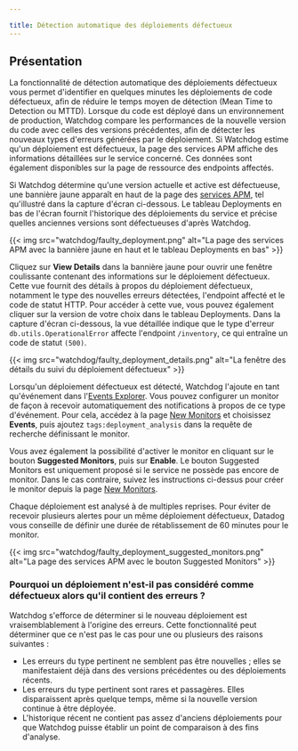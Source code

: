 ```yaml
---

title: Détection automatique des déploiements défectueux
---
```


## Présentation

La fonctionnalité de détection automatique des déploiements défectueux vous permet d'identifier en quelques minutes les déploiements de code défectueux, afin de réduire le temps moyen de détection (Mean Time to Detection ou MTTD). Lorsque du code est déployé dans un environnement de production, Watchdog compare les performances de la nouvelle version du code avec celles des versions précédentes, afin de détecter les nouveaux types d'erreurs générées par le déploiement. Si Watchdog estime qu'un déploiement est défectueux, la page des services APM affiche des informations détaillées sur le service concerné. Ces données sont également disponibles sur la page de ressource des endpoints affectés.

Si Watchdog détermine qu'une version actuelle et active est défectueuse, une bannière jaune apparaît en haut de la page des [services APM][1], tel qu'illustré dans la capture d'écran ci-dessous. Le tableau Deployments en bas de l'écran fournit l'historique des déploiements du service et précise quelles anciennes versions sont défectueuses d'après Watchdog.

{{< img src="watchdog/faulty_deployment.png" alt="La page des services APM avec la bannière jaune en haut et le tableau Deployments en bas" >}}

Cliquez sur **View Details** dans la bannière jaune pour ouvrir une fenêtre coulissante contenant des informations sur le déploiement défectueux. Cette vue fournit des détails à propos du déploiement défectueux, notamment le type des nouvelles erreurs détectées, l'endpoint affecté et le code de statut HTTP. Pour accéder à cette vue, vous pouvez également cliquer sur la version de votre choix dans le tableau Deployments. Dans la capture d'écran ci-dessous, la vue détaillée indique que le type d'erreur `db.utils.OperationalError` affecte l'endpoint `/inventory`, ce qui entraîne un code de statut `(500)`.

{{< img src="watchdog/faulty_deployment_details.png" alt="La fenêtre des détails du suivi du déploiement défectueux" >}}

Lorsqu'un déploiement défectueux est détecté, Watchdog l'ajoute en tant qu'événement dans l'[Events Explorer][2]. Vous pouvez configurer un monitor de façon à recevoir automatiquement des notifications à propos de ce type d'événement. Pour cela, accédez à la page [New Monitors][3] et choisissez **Events**, puis ajoutez `tags:deployment_analysis` dans la requête de recherche définissant le monitor.

Vous avez également la possibilité d'activer le monitor en cliquant sur le bouton **Suggested Monitors**, puis sur **Enable**. Le bouton Suggested Monitors est uniquement proposé si le service ne possède pas encore de monitor. Dans le cas contraire, suivez les instructions ci-dessus pour créer le monitor depuis la page [New Monitors][3].

Chaque déploiement est analysé à de multiples reprises. Pour éviter de recevoir plusieurs alertes pour un même déploiement défectueux, Datadog vous conseille de définir une durée de rétablissement de 60 minutes pour le monitor.

{{< img src="watchdog/faulty_deployment_suggested_monitors.png" alt="La page des services APM avec le bouton Suggested Monitors" >}}

### Pourquoi un déploiement n'est-il pas considéré comme défectueux alors qu'il contient des erreurs ?

Watchdog s'efforce de déterminer si le nouveau déploiement est vraisemblablement à l'origine des erreurs. Cette fonctionnalité peut déterminer que ce n'est pas le cas pour une ou plusieurs des raisons suivantes :

- Les erreurs du type pertinent ne semblent pas être nouvelles ; elles se manifestaient déjà dans des versions précédentes ou des déploiements récents.
- Les erreurs du type pertinent sont rares et passagères. Elles disparaissent après quelque temps, même si la nouvelle version continue à être déployée.
- L'historique récent ne contient pas assez d'anciens déploiements pour que Watchdog puisse établir un point de comparaison à des fins d'analyse.

[1]: https://app.datadoghq.com/apm/services
[2]: /fr/events/explorer
[3]: https://app.datadoghq.com/monitors/create
